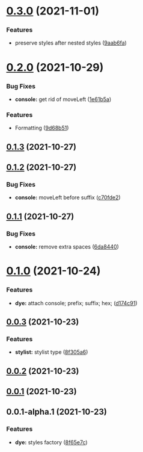 # [0.3.0](https://github.com/prostojs/dye/compare/v0.2.0...v0.3.0) (2021-11-01)


### Features

* preserve styles after nested styles ([9aab6fa](https://github.com/prostojs/dye/commit/9aab6fa5bda2980e63e9c6c5606c741592eb848a))



# [0.2.0](https://github.com/prostojs/dye/compare/v0.1.3...v0.2.0) (2021-10-29)


### Bug Fixes

* **console:** get rid of moveLeft ([1e61b5a](https://github.com/prostojs/dye/commit/1e61b5ad4f1d3e01ff055ed00eb9d0185907b968))


### Features

* Formatting ([9d68b51](https://github.com/prostojs/dye/commit/9d68b51106a194e71df1c01b4cb6ae4b5a79c483))



## [0.1.3](https://github.com/prostojs/dye/compare/v0.1.2...v0.1.3) (2021-10-27)



## [0.1.2](https://github.com/prostojs/dye/compare/v0.1.1...v0.1.2) (2021-10-27)


### Bug Fixes

* **console:** moveLeft before suffix ([c70fde2](https://github.com/prostojs/dye/commit/c70fde2913c7d5b6a61154c90cc8199b3553ef8c))



## [0.1.1](https://github.com/prostojs/dye/compare/v0.1.0...v0.1.1) (2021-10-27)


### Bug Fixes

* **console:** remove extra spaces ([6da8440](https://github.com/prostojs/dye/commit/6da84401a6fbfcbb71253b42465292072d71dc52))



# [0.1.0](https://github.com/prostojs/dye/compare/v0.0.3...v0.1.0) (2021-10-24)


### Features

* **dye:** attach console; prefix; suffix; hex; ([d174c91](https://github.com/prostojs/dye/commit/d174c913fae855067bedb043507c296ad37953d2))



## [0.0.3](https://github.com/prostojs/dye/compare/v0.0.2...v0.0.3) (2021-10-23)


### Features

* **stylist:** stylist type ([8f305a6](https://github.com/prostojs/dye/commit/8f305a6b9ce16ab9d6b2de9f80d9dcb6cddf31bd))



## [0.0.2](https://github.com/prostojs/dye/compare/v0.0.1...v0.0.2) (2021-10-23)



## [0.0.1](https://github.com/prostojs/dye/compare/v0.0.1-alpha.1...v0.0.1) (2021-10-23)



## 0.0.1-alpha.1 (2021-10-23)


### Features

* **dye:** styles factory ([8f65e7c](https://github.com/prostojs/dye/commit/8f65e7caedd84b363087d3a2736f52b3700ea1c5))



